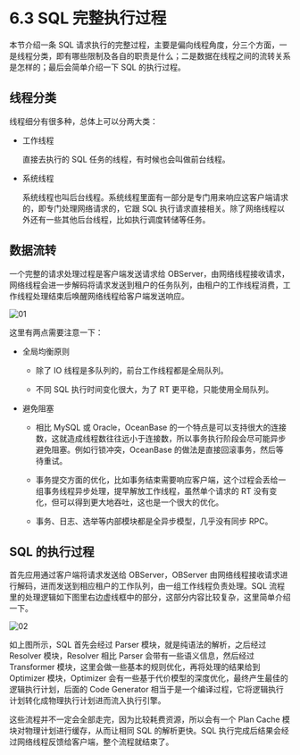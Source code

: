 # 6.3 SQL 完整执行过程

本节介绍一条 SQL 请求执行的完整过程，主要是偏向线程角度，分三个方面，一是线程分类，即有哪些限制及各自的职责是什么；二是数据在线程之间的流转关系是怎样的；最后会简单介绍一下 SQL 的执行过程。

## 线程分类

线程细分有很多种，总体上可以分两大类：

- 工作线程

  直接去执行的 SQL 任务的线程，有时候也会叫做前台线程。

- 系统线程

  系统线程也叫后台线程。系统线程里面有一部分是专门用来响应这客户端请求的，即专门处理网络请求的，它跟 SQL 执行请求直接相关。除了网络线程以外还有一些其他后台线程，比如执行调度转储等任务。

## 数据流转

一个完整的请求处理过程是客户端发送请求给 OBServer，由网络线程接收请求，网络线程会进一步解码将请求发送到租户的任务队列，由租户的工作线程消费，工作线程处理结束后唤醒网络线程给客户端发送响应。

![01](https://obbusiness-private.oss-cn-shanghai.aliyuncs.com/doc/img/kernel-advanced/V1.0.0/zh-CN/6.memory-frame/4.sql-execution-process-01.png)

这里有两点需要注意一下：

- 全局均衡原则

  - 除了 IO 线程是多队列的，前台工作线程都是全局队列。

  - 不同 SQL 执行时间变化很大，为了 RT 更平稳，只能使用全局队列。

- 避免阻塞

  - 相比 MySQL 或 Oracle，OceanBase 的一个特点是可以支持很大的连接数，这就造成线程数往往远小于连接数，所以事务执行阶段会尽可能异步避免阻塞。例如行锁冲突，OceanBase 的做法是直接回滚事务，然后等待重试。

  - 事务提交方面的优化，比如事务结束需要响应客户端，这个过程会丢给一组事务线程异步处理，提早解放工作线程，虽然单个请求的 RT 没有变化，但可以得到更大地吞吐，这也是一个很大的优化。

  - 事务、日志、选举等内部模块都是全异步模型，几乎没有同步 RPC。

## SQL 的执行过程

首先应用通过客户端将请求发送给 OBServer，OBServer 由网络线程接收请求进行解码，进而发送到相应租户的工作队列，由一组工作线程负责处理。SQL 流程里的处理逻辑如下图里右边虚线框中的部分，这部分内容比较复杂，这里简单介绍一下。

![02](https://obbusiness-private.oss-cn-shanghai.aliyuncs.com/doc/img/kernel-advanced/V1.0.0/zh-CN/6.memory-frame/4.sql-execution-process-02.png)

如上图所示，SQL 首先会经过 Parser 模块，就是纯语法的解析，之后经过 Resolver 模块，Resolver 相比 Parser 会带有一些语义信息，然后经过 Transformer 模块，这里会做一些基本的规则优化，再将处理的结果给到 Optimizer 模块，Optimizer 会有一些基于代价模型的深度优化，最终产生最佳的逻辑执行计划，后面的 Code Generator 相当于是一个编译过程，它将逻辑执行计划转化成物理执行计划进而流入执行引擎。

这些流程并不一定会全部走完，因为比较耗费资源，所以会有一个 Plan Cache 模块对物理计划进行缓存，从而让相同 SQL 的解析更快。SQL 执行完成后结果会经过网络线程反馈给客户端，整个流程就结束了。
